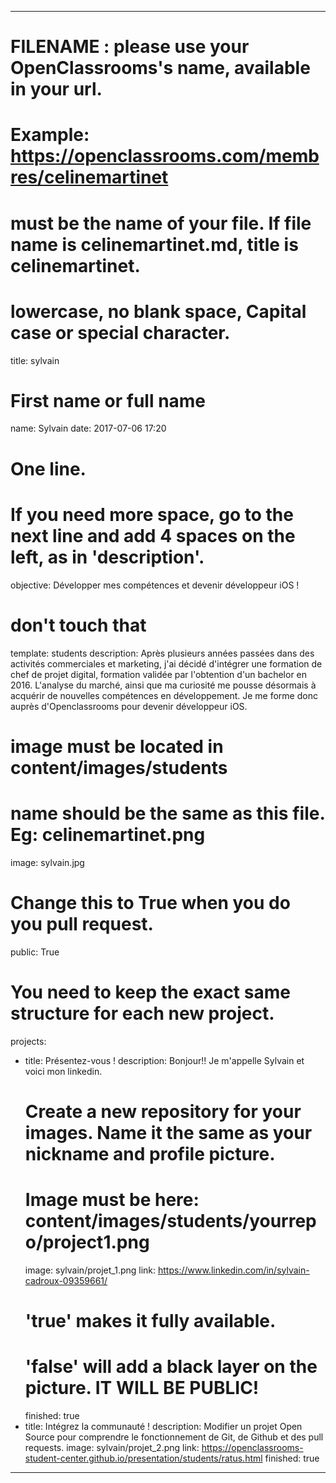 ---

# FILENAME : please use your OpenClassrooms's name, available in your url.
# Example: https://openclassrooms.com/membres/celinemartinet
# must be the name of your file. If file name is celinemartinet.md, title is celinemartinet.
# lowercase, no blank space, Capital case or special character.
title: sylvain

# First name or full name
name: Sylvain
date: 2017-07-06 17:20

# One line.
# If you need more space, go to the next line and add 4 spaces on the left, as in 'description'.
objective: Développer mes compétences et devenir développeur iOS !

# don't touch that
template: students
description:
      Après plusieurs années passées dans des activités commerciales et marketing, j'ai décidé d'intégrer une formation de chef de projet digital, formation validée par l'obtention d'un bachelor en 2016. L'analyse du marché, ainsi que ma curiosité me pousse désormais à acquérir de nouvelles compétences en développement. Je me forme donc auprès d'Openclassrooms pour devenir développeur iOS. 

# image must be located in content/images/students
# name should be the same as this file. Eg: celinemartinet.png
image: sylvain.jpg

# Change this to True when you do you pull request.
public: True

# You need to keep the exact same structure for each new project.
projects:
  - title: Présentez-vous !
    description: Bonjour!! Je m'appelle Sylvain et voici mon linkedin.
    # Create a new repository for your images. Name it the same as your nickname and profile picture.
    # Image must be here: content/images/students/yourrepo/project1.png
    image: sylvain/projet_1.png
    link: https://www.linkedin.com/in/sylvain-cadroux-09359661/
    # 'true' makes it fully available.
    # 'false' will add a black layer on the picture. IT WILL BE PUBLIC!
    finished: true
  - title: Intégrez la communauté !
    description: Modifier un projet Open Source pour comprendre le fonctionnement de Git, de Github et des pull requests. 
    image: sylvain/projet_2.png
    link: https://openclassrooms-student-center.github.io/presentation/students/ratus.html
    finished: true

---